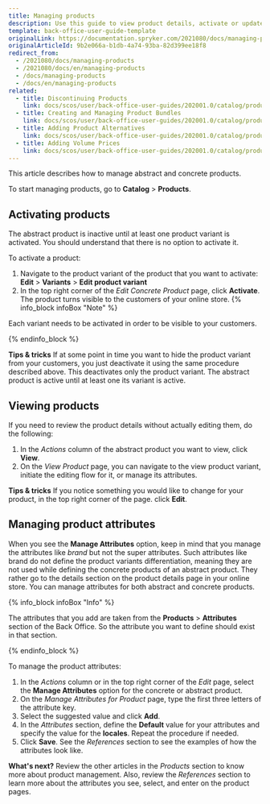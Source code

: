```yaml
---
title: Managing products
description: Use this guide to view product details, activate or update product attributes in the Back Office.
template: back-office-user-guide-template
originalLink: https://documentation.spryker.com/2021080/docs/managing-products
originalArticleId: 9b2e066a-b1db-4a74-93ba-82d399ee18f8
redirect_from:
  - /2021080/docs/managing-products
  - /2021080/docs/en/managing-products
  - /docs/managing-products
  - /docs/en/managing-products
related:
  - title: Discontinuing Products
    link: docs/scos/user/back-office-user-guides/202001.0/catalog/products/managing-products/discontinuing-products.html
  - title: Creating and Managing Product Bundles
    link: docs/scos/user/back-office-user-guides/202001.0/catalog/products/managing-products/creating-and-managing-product-bundles.html
  - title: Adding Product Alternatives
    link: docs/scos/user/back-office-user-guides/202001.0/catalog/products/managing-products/adding-product-alternatives.html
  - title: Adding Volume Prices
    link: docs/scos/user/back-office-user-guides/202001.0/catalog/products/managing-products/adding-volume-prices.html
---
```


This article describes how to manage abstract and concrete products.

To start managing products, go to **Catalog** > **Products**.

## Activating products

The abstract product is inactive until at least one product variant is activated. You should understand that there is no option to activate it.

To activate a product:
1. Navigate to the product variant of the product that you want to activate:
    **Edit** > **Variants** > **Edit product variant**
2.  In the top right corner of the *Edit Concrete Product* page, click **Activate**.
The product turns visible to the customers of your online store. 
{% info_block infoBox "Note" %}

Each variant needs to be activated in order to be visible to your customers.

{% endinfo_block %}

**Tips & tricks**
If at some point in time you want to hide the product variant from your customers, you just deactivate it using the same procedure described above. This deactivates only the product variant. The abstract product is active until at least one its variant is active.

## Viewing products

If you need to review the product details without actually editing them, do the following:
1. In the _Actions_ column of the abstract product you want to view, click **View**.
2. On the *View Product* page, you can navigate to the view product variant, initiate the editing flow for it, or manage its attributes. 

**Tips & tricks**
If you notice something you would like to change for your product, in the top right corner of the page. click **Edit**. 

## Managing product attributes

When you see the **Manage Attributes** option, keep in mind that you manage the attributes like *brand* but not the super attributes. Such attributes like brand do not define the product variants differentiation, meaning they are not used while defining the concrete products of an abstract product. They rather go to the details section on the product details page in your online store. You can manage attributes for both abstract and concrete products.

{% info_block infoBox "Info" %}

The attributes that you add are taken from the **Products** > **Attributes** section of the Back Office. So the attribute you want to define should exist in that section.

{% endinfo_block %}

To manage the product attributes:
1.  In the _Actions_ column or in the top right corner of the *Edit* page, select the **Manage Attributes** option for the concrete or abstract product.
2. On the *Manage Attributes for Product* page, type the first three letters of the attribute key.
3. Select the suggested value and click **Add**.
4. In the _Attributes_ section, define the **Default** value for your attributes and specify the value for the **locales**. 
    Repeat the procedure if needed.
5. Click **Save**.
See the _References_ section to see the examples of how the attributes look like.

**What's next?**
Review the other articles in the _Products_ section to know more about product management. Also, review the _References_ section to learn more about the attributes you see, select, and enter on the product pages.

